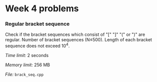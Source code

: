 # Week 4 problems

### Regular bracket sequence

Check if the bracket sequences which consist of "[" "]" "(" or ")" are regular.
Number of bracket sequences (N&le;500</sup>). Length of each bracket sequence does not exceed 10<sup>4</sup>. 

*Time limit:* 2 seconds

*Memory limit:* 256 MB

*File:* `brack_seq.cpp`


